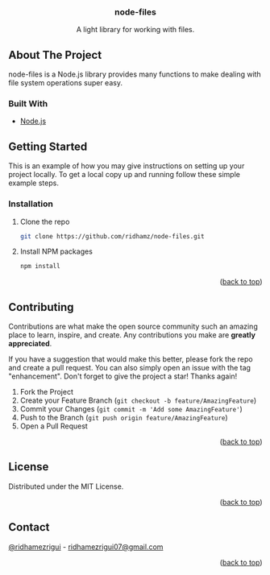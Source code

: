 <div id="top"></div>
<div align="center">
  <h3 align="center">node-files</h3>

  <p align="center">
    A light library for working with files.
    <br />
</div>

<!-- ABOUT THE PROJECT -->

## About The Project

node-files is a Node.js library provides many functions to make dealing with file system operations super easy.

### Built With

- [Node.js](https://nodejs.org/)

<!-- GETTING STARTED -->

## Getting Started

This is an example of how you may give instructions on setting up your project locally.
To get a local copy up and running follow these simple example steps.

### Installation

1. Clone the repo
   ```sh
   git clone https://github.com/ridhamz/node-files.git
   ```
2. Install NPM packages
   ```sh
   npm install
   ```

<p align="right">(<a href="#top">back to top</a>)</p>

<!-- USAGE EXAMPLES -->



<!-- CONTRIBUTING -->

## Contributing

Contributions are what make the open source community such an amazing place to learn, inspire, and create. Any contributions you make are **greatly appreciated**.

If you have a suggestion that would make this better, please fork the repo and create a pull request. You can also simply open an issue with the tag "enhancement".
Don't forget to give the project a star! Thanks again!

1. Fork the Project
2. Create your Feature Branch (`git checkout -b feature/AmazingFeature`)
3. Commit your Changes (`git commit -m 'Add some AmazingFeature'`)
4. Push to the Branch (`git push origin feature/AmazingFeature`)
5. Open a Pull Request

<p align="right">(<a href="#top">back to top</a>)</p>

<!-- LICENSE -->

## License

Distributed under the MIT License.

<p align="right">(<a href="#top">back to top</a>)</p>

<!-- CONTACT -->

## Contact

[@ridhamezrigui](https://www.linkedin.com/in/ridha-mezrigui-205010177) - ridhamezrigui07@gmail.com

<p align="right">(<a href="#top">back to top</a>)</p>

